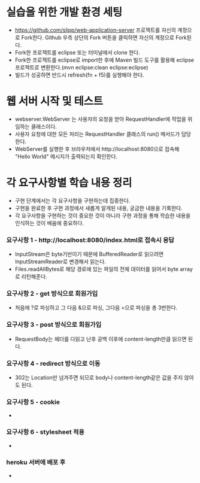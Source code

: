# 실습을 위한 개발 환경 세팅
* https://github.com/slipp/web-application-server 프로젝트를 자신의 계정으로 Fork한다. Github 우측 상단의 Fork 버튼을 클릭하면 자신의 계정으로 Fork된다.
* Fork한 프로젝트를 eclipse 또는 터미널에서 clone 한다.
* Fork한 프로젝트를 eclipse로 import한 후에 Maven 빌드 도구를 활용해 eclipse 프로젝트로 변환한다.(mvn eclipse:clean eclipse:eclipse)
* 빌드가 성공하면 반드시 refresh(fn + f5)를 실행해야 한다.

# 웹 서버 시작 및 테스트
* webserver.WebServer 는 사용자의 요청을 받아 RequestHandler에 작업을 위임하는 클래스이다.
* 사용자 요청에 대한 모든 처리는 RequestHandler 클래스의 run() 메서드가 담당한다.
* WebServer를 실행한 후 브라우저에서 http://localhost:8080으로 접속해 "Hello World" 메시지가 출력되는지 확인한다.

# 각 요구사항별 학습 내용 정리
* 구현 단계에서는 각 요구사항을 구현하는데 집중한다. 
* 구현을 완료한 후 구현 과정에서 새롭게 알게된 내용, 궁금한 내용을 기록한다.
* 각 요구사항을 구현하는 것이 중요한 것이 아니라 구현 과정을 통해 학습한 내용을 인식하는 것이 배움에 중요하다. 

### 요구사항 1 - http://localhost:8080/index.html로 접속시 응답
* InputStream은 byte기반이기 때문에 BufferedReader로 읽으려면 InputStreamReader로 변경해서 읽는다.
* Files.readAllBytes로 해당 경로에 있는 파일의 전체 데이터를 읽어서 byte array로 리턴해준다.

### 요구사항 2 - get 방식으로 회원가입
* 처음에 ?로 파싱하고 그 다음 &으로 파싱, 그다음 =으로 파싱을 총 3번한다.

### 요구사항 3 - post 방식으로 회원가입

* RequestBody는 헤더를 다읽고 난후 공백 이후에 content-length만큼 읽으면 된다.

### 요구사항 4 - redirect 방식으로 이동

* 302는 Location만 넘겨주면 되므로 body나 content-length같은 값을 주지 않아도 된다.

### 요구사항 5 - cookie
* 

### 요구사항 6 - stylesheet 적용
* 

### heroku 서버에 배포 후
* 